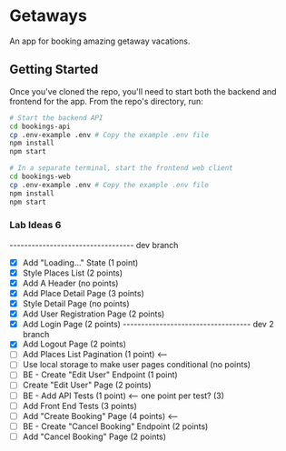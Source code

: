 # Getaways
An app for booking amazing getaway vacations.

## Getting Started

Once you've cloned the repo, you'll need to start both the backend and frontend for the app. From the repo's directory, run:

```bash
# Start the backend API
cd bookings-api
cp .env-example .env # Copy the example .env file
npm install
npm start

# In a separate terminal, start the frontend web client
cd bookings-web
cp .env-example .env # Copy the example .env file
npm install
npm start
```

### Lab Ideas 6
---------------------------------- dev branch 
- [X] Add "Loading..." State (1 point)
- [X] Style Places List (2 points)
- [X] Add A Header (no points)
- [X] Add Place Detail Page (3 points)
- [X] Style Detail Page (no points)
- [X] Add User Registration Page (2 points)
- [X] Add Login Page (2 points)
----------------------------------- dev 2 branch 
- [X] Add Logout Page (2 points)
- [ ] Add Places List Pagination (1 point) <--
- [ ] Use local storage to make user pages conditional (no points)
- [ ] BE - Create "Edit User" Endpoint (1 point)
- [ ] Create "Edit User" Page (2 points)
- [ ] BE - Add API Tests (1 point) <-- one point per test? (3)
- [ ] Add Front End Tests (3 points)
- [ ] Add "Create Booking" Page (4 points) <--
- [ ] BE - Create "Cancel Booking" Endpoint (2 points)
- [ ] Add "Cancel Booking" Page (2 points)
